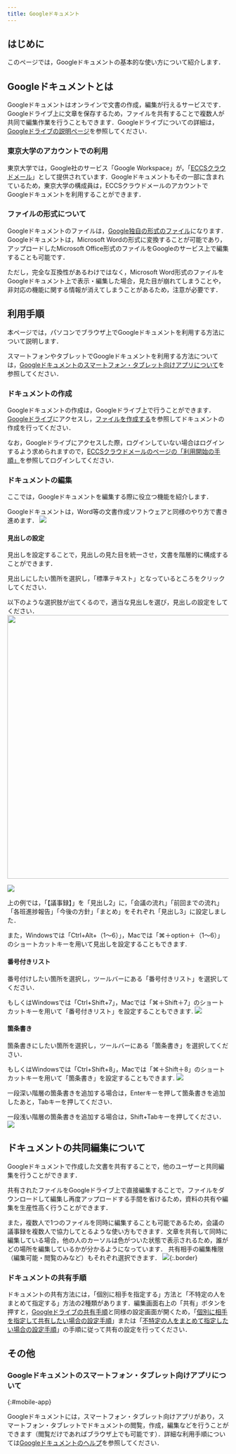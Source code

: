 ```yaml
---
title: Googleドキュメント
---
```


## はじめに
このページでは，Googleドキュメントの基本的な使い方について紹介します．

## Googleドキュメントとは
Googleドキュメントはオンラインで文書の作成，編集が行えるサービスです．Googleドライブ上に文章を保存するため，ファイルを共有することで複数人が共同で編集作業を行うこともできます．Googleドライブについての詳細は，[Googleドライブの説明ページ](drive/)を参照してください．

### 東京大学のアカウントでの利用
東京大学では，Google社のサービス「Google Workspace」が，「[ECCSクラウドメール](/eccs_cloud_email/)」として提供されています．Googleドキュメントもその一部に含まれているため，東京大学の構成員は，ECCSクラウドメールのアカウントでGoogleドキュメントを利用することができます．

### ファイルの形式について
Googleドキュメントのファイルは，[Google独自の形式のファイル](drive/#format)になります．Googleドキュメントは，Microsoft Wordの形式に変換することが可能であり，アップロードしたMicrosoft Office形式のファイルをGoogleのサービス上で編集することも可能です．

ただし，完全な互換性があるわけではなく，Microsoft Word形式のファイルをGoogleドキュメント上で表示・編集した場合，見た目が崩れてしまうことや，非対応の機能に関する情報が消えてしまうことがあるため，注意が必要です．

## 利用手順
本ページでは，パソコンでブラウザ上でGoogleドキュメントを利用する方法について説明します．

スマートフォンやタブレットでGoogleドキュメントを利用する方法については，[Googleドキュメントのスマートフォン・タブレット向けアプリについて](#mobile-app)を参照してください．

### ドキュメントの作成
Googleドキュメントの作成は，Googleドライブ上で行うことができます．[Googleドライブ](https://drive.google.com/drive/)にアクセスし，[ファイルを作成する](drive/basic#create-file)を参照してドキュメントの作成を行ってください．

なお，Googleドライブにアクセスした際，ログインしていない場合はログインするよう求められますので，[ECCSクラウドメールのページの「利用開始の手順」](/eccs_cloud_email#initial-setup)を参照してログインしてください．

### ドキュメントの編集
ここでは，Googleドキュメントを編集する際に役立つ機能を紹介します．

Googleドキュメントは，Word等の文書作成ソフトウェアと同様のやり方で書き進めます．
![](document_screen.png)

#### 見出しの設定
見出しを設定することで，見出しの見た目を統一させ，文書を階層的に構成することができます．

見出しにしたい箇所を選択し，「標準テキスト」となっているところをクリックしてください．

以下のような選択肢が出てくるので，適当な見出しを選び，見出しの設定をしてください．
<img src="document_heading.png" width="600px">
<br>

![](document_heading_example.png)

上の例では，「【議事録】」を「見出し2」に，「会議の流れ」「前回までの流れ」「各班進捗報告」「今後の方針」「まとめ」をそれぞれ「見出し3」に設定しました．

また，Windowsでは「Ctrl+Alt+（1〜6）」，Macでは「⌘＋option＋（1〜6）」のショートカットキーを用いて見出しを設定することもできます.

#### 番号付きリスト
番号付けしたい箇所を選択し，ツールバーにある「番号付きリスト」を選択してください．

もしくはWindowsでは「Ctrl+Shift+7」，Macでは「⌘＋Shift＋7」のショートカットキーを用いて「番号付きリスト」を設定することもできます.
![](document_numbered_list.png)

#### 箇条書き
箇条書きにしたい箇所を選択し，ツールバーにある「箇条書き」を選択してください．

もしくはWindowsでは「Ctrl+Shift+8」，Macでは「⌘＋Shift＋8」のショートカットキーを用いて「箇条書き」を設定することもできます.
![](document_bulleted_list.png)

一段深い階層の箇条書きを追加する場合は，Enterキーを押して箇条書きを追加したあと，Tabキーを押してください．

一段浅い階層の箇条書きを追加する場合は，Shift+Tabキーを押してください．
![](document_list_hierarchy.png)

## ドキュメントの共同編集について
Googleドキュメントで作成した文書を共有することで，他のユーザーと共同編集を行うことができます．

共有されたファイルをGoogleドライブ上で直接編集することで，ファイルをダウンロードして編集し再度アップロードする手間を省けるため，資料の共有や編集を生産性高く行うことができます．

また，複数人で1つのファイルを同時に編集することも可能であるため，会議の議事録を複数人で協力してとるような使い方もできます．文章を共有して同時に編集している場合，他の人のカーソルは色がついた状態で表示されるため，誰がどの場所を編集しているかが分かるようになっています． 共有相手の編集権限（編集可能・閲覧のみなど）もそれぞれ選択できます．
![](document_coedit.png){:.border}

### ドキュメントの共有手順
ドキュメントの共有方法には，「個別に相手を指定する」方法と「不特定の人をまとめて指定する」方法の2種類があります．編集画面右上の「共有」ボタンを押すと，[Googleドライブの共有手順](drive/share#procedure)と同様の設定画面が開くため，「[個別に相手を指定して共有したい場合の設定手順](drive/share#individual)」または「[不特定の人をまとめて指定したい場合の設定手順](drive/share#procedure-specified)」の手順に従って共有の設定を行ってください．

## その他
### Googleドキュメントのスマートフォン・タブレット向けアプリについて
{:#mobile-app}

Googleドキュメントには，スマートフォン・タブレット向けアプリがあり，スマートフォン・タブレットでドキュメントの閲覧，作成，編集などを行うことができます（閲覧だけであればブラウザ上でも可能です）．詳細な利用手順については[Googleドキュメントのヘルプ](https://support.google.com/docs/answer/7068618?hl=ja&co=GENIE.Platform%3DAndroid&oco=0)を参照してください．
